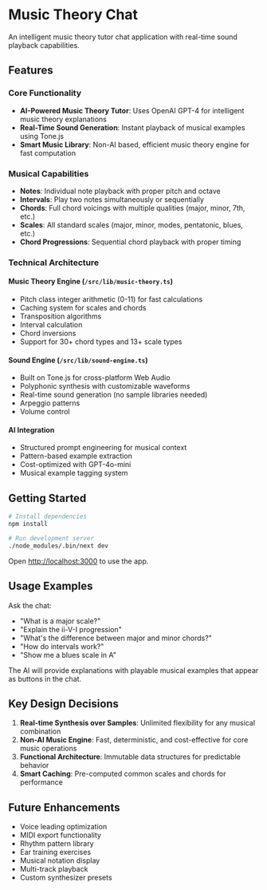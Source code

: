 # Music Theory Chat

An intelligent music theory tutor chat application with real-time sound playback capabilities.

## Features

### Core Functionality
- **AI-Powered Music Theory Tutor**: Uses OpenAI GPT-4 for intelligent music theory explanations
- **Real-Time Sound Generation**: Instant playback of musical examples using Tone.js
- **Smart Music Library**: Non-AI based, efficient music theory engine for fast computation

### Musical Capabilities
- **Notes**: Individual note playback with proper pitch and octave
- **Intervals**: Play two notes simultaneously or sequentially 
- **Chords**: Full chord voicings with multiple qualities (major, minor, 7th, etc.)
- **Scales**: All standard scales (major, minor, modes, pentatonic, blues, etc.)
- **Chord Progressions**: Sequential chord playback with proper timing

### Technical Architecture

#### Music Theory Engine (`/src/lib/music-theory.ts`)
- Pitch class integer arithmetic (0-11) for fast calculations
- Caching system for scales and chords
- Transposition algorithms
- Interval calculation
- Chord inversions
- Support for 30+ chord types and 13+ scale types

#### Sound Engine (`/src/lib/sound-engine.ts`)
- Built on Tone.js for cross-platform Web Audio
- Polyphonic synthesis with customizable waveforms
- Real-time sound generation (no sample libraries needed)
- Arpeggio patterns
- Volume control

#### AI Integration
- Structured prompt engineering for musical context
- Pattern-based example extraction
- Cost-optimized with GPT-4o-mini
- Musical example tagging system

## Getting Started

```bash
# Install dependencies
npm install

# Run development server
./node_modules/.bin/next dev
```

Open [http://localhost:3000](http://localhost:3000) to use the app.

## Usage Examples

Ask the chat:
- "What is a major scale?"
- "Explain the ii-V-I progression"
- "What's the difference between major and minor chords?"
- "How do intervals work?"
- "Show me a blues scale in A"

The AI will provide explanations with playable musical examples that appear as buttons in the chat.

## Key Design Decisions

1. **Real-time Synthesis over Samples**: Unlimited flexibility for any musical combination
2. **Non-AI Music Engine**: Fast, deterministic, and cost-effective for core music operations
3. **Functional Architecture**: Immutable data structures for predictable behavior
4. **Smart Caching**: Pre-computed common scales and chords for performance

## Future Enhancements

- Voice leading optimization
- MIDI export functionality
- Rhythm pattern library
- Ear training exercises
- Musical notation display
- Multi-track playback
- Custom synthesizer presets